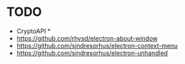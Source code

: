 # TODO

* CryptoAPI \*
* https://github.com/rhysd/electron-about-window
* https://github.com/sindresorhus/electron-context-menu
* https://github.com/sindresorhus/electron-unhandled
